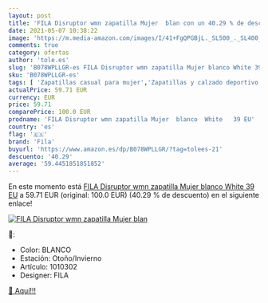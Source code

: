 ```yaml
---
layout: post
title: 'FILA Disruptor wmn zapatilla Mujer  blan con un 40.29 % de descuento'
date: 2021-05-07 10:38:22
image: 'https://m.media-amazon.com/images/I/41+FgQPGBjL._SL500_._SL400_.jpg'
comments: true
category: ofertas
author: 'tole.es'
slug: 'B078WPLLGR-es FILA Disruptor wmn zapatilla Mujer blanco White 39 EU'
sku: 'B078WPLLGR-es'
tags: [ 'Zapatillas casual para mujer','Zapatillas y calzado deportivo para mujer','Zapatos','Zapatos para mujer','Zapatos y complementos','fila','zapatilla', ]
actualPrice: 59.71 EUR
currency: EUR
price: 59.71
comparePrice: 100.0 EUR
prodname: 'FILA Disruptor wmn zapatilla Mujer  blanco  White   39 EU'
country: 'es'
flag: '🇪🇸'
brand: 'Fila'
buyurl: 'https://www.amazon.es/dp/B078WPLLGR/?tag=tolees-21'
descuento: '40.29'
average: '59.4451851851852'
---
```


En este momento está [FILA Disruptor wmn zapatilla Mujer  blanco  White   39 EU](https://www.amazon.es/dp/B078WPLLGR/?tag=tolees-21) a 59.71 EUR (original: 100.0 EUR) (40.29 %  de descuento) en el siguiente enlace!

[![FILA Disruptor wmn zapatilla Mujer  blan](https://m.media-amazon.com/images/I/41+FgQPGBjL._SL500_._SL400_.jpg)](https://www.amazon.es/dp/B078WPLLGR/?tag=tolees-21)

🔎:

- Color: BLANCO
- Estación: Otoño/Invierno
- Artículo: 1010302
- Designer: FILA

[🛒 Aquí!!!](https://www.amazon.es/dp/B078WPLLGR/?tag=tolees-21)

